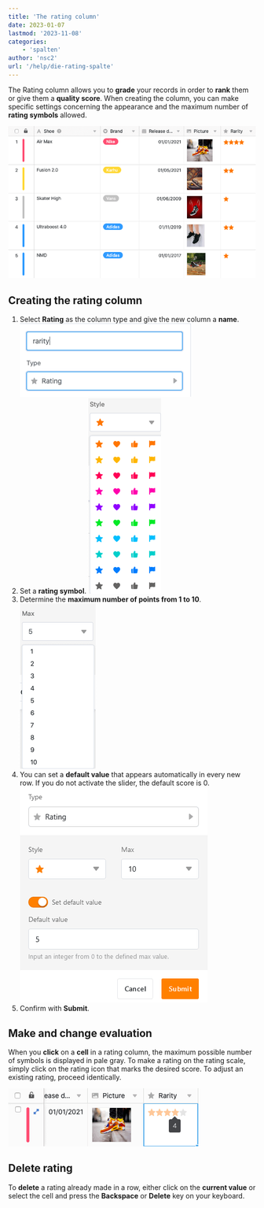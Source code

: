 ```yaml
---
title: 'The rating column'
date: 2023-01-07
lastmod: '2023-11-08'
categories:
    - 'spalten'
author: 'nsc2'
url: '/help/die-rating-spalte'
---
```


The Rating column allows you to **grade** your records in order to **rank** them or give them a **quality score**. When creating the column, you can make specific settings concerning the appearance and the maximum number of **rating symbols** allowed.

![Example table with a rating scale](images/example-table-rating-skala-1.png)

## Creating the rating column

1. Select **Rating** as the column type and give the new column a **name**.
![Give the rating column a name.](images/benennen.png)
2. Set a **rating symbol**.
![Setting a rating symbol](images/style.png)
1. Determine the **maximum number of points from 1 to 10**.
![Determine the maximum rating](images/maximale-bewertung.png)
1. You can set a **default value** that appears automatically in every new row. If you do not activate the slider, the default score is 0.
![Set default value in a rating column](images/Set-default-value-in-a-rating-column.png)
1. Confirm with **Submit**.

## Make and change evaluation

When you **click** on a **cell** in a rating column, the maximum possible number of symbols is displayed in pale gray. To make a rating on the rating scale, simply click on the rating icon that marks the desired score. To adjust an existing rating, proceed identically.

![Create and modify a rating](images/set-and-change-a-rating.png)

## Delete rating

To **delete** a rating already made in a row, either click on the **current value** or select the cell and press the **Backspace** or **Delete** key on your keyboard.
